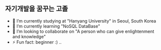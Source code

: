 ## 자기개발을 꿈꾸는 고졸

- 🔭 I’m currently studying at "Hanyang University" in Seoul, South Korea 
- 🌱 I’m currently learning "NoSQL DataBase"
- 👯 I’m looking to collaborate on "A person who can give enlightenment and knowledge"
- ⚡ Fun fact: beginner :) ..
